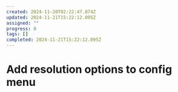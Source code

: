 ```yaml
---
created: 2024-11-20T02:22:47.874Z
updated: 2024-11-21T15:22:12.095Z
assigned: ""
progress: 0
tags: []
completed: 2024-11-21T15:22:12.095Z
---
```


# Add resolution options to config menu
